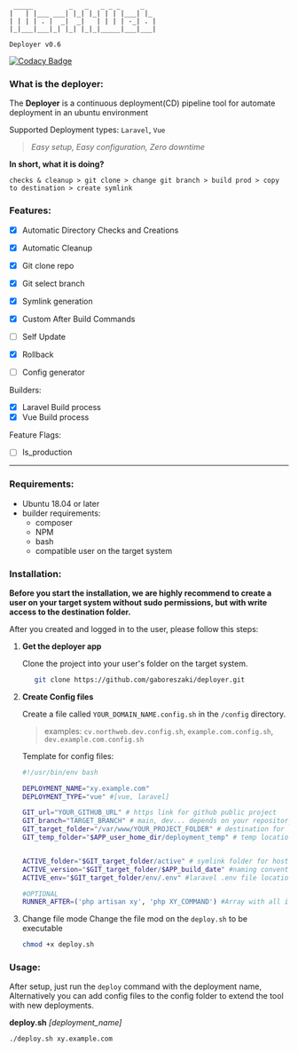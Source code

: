 ```text
 _____         _   _   _ _ _     _   
|   | |___ ___| |_| |_| | | |___| |_
| | | | . |  _|  _|   | | | | -_| . |
|_|___|___|_| |_| |_|_|_____|___|___|

Deployer v0.6
```                                  
[![Codacy Badge](https://app.codacy.com/project/badge/Grade/53ae4c1170184b909ea9f89475164ede)](https://app.codacy.com/gh/gaboreszaki/deployer/dashboard?utm_source=gh&utm_medium=referral&utm_content=&utm_campaign=Badge_grade)
### What is the deployer:

The __Deployer__ is a continuous deployment(CD) pipeline tool for automate deployment in an ubuntu environment

Supported Deployment types: `Laravel`, `Vue`

> _Easy setup, Easy configuration, Zero downtime_

__In short, what it is doing?__

`checks & cleanup > git clone > change git branch > build prod > copy to destination > create symlink`


### Features:

- [x] Automatic Directory Checks and Creations
- [x] Automatic Cleanup
- [x] Git clone repo
- [x] Git select branch
- [x] Symlink generation
- [x] Custom After Build Commands
- [ ] Self Update
- [x] Rollback
- [ ] Config generator


Builders:
- [x] Laravel Build process
- [x] Vue Build process

Feature Flags:
  - [ ] Is_production
___
### Requirements:
- Ubuntu 18.04 or later
- builder requirements: 
  - composer
  - NPM
  - bash
  - compatible user on the target system

### Installation:

__Before you start the installation, we are highly recommend to create a user on your target system without sudo permissions, but with write access to the destination folder.__

After you created and logged in to the user, please follow this steps: 

1. __Get the deployer app__

   Clone the project into your user's folder on the target system. 
    ```bash
       git clone https://github.com/gaboreszaki/deployer.git
    ```
2. __Create Config files__

    Create a file called `YOUR_DOMAIN_NAME.config.sh` in the `/config` directory.
    >examples: `cv.northweb.dev.config.sh`, `example.com.config.sh`, `dev.example.com.config.sh`
 
    Template for config files: 
    ```bash
    #!/usr/bin/env bash

    DEPLOYMENT_NAME="xy.example.com" 
    DEPLOYMENT_TYPE="vue" #[vue, laravel]

    GIT_url="YOUR_GITHUB_URL" # https link for github public project
    GIT_branch="TARGET_BRANCH" # main, dev... depends on your repository
    GIT_target_folder="/var/www/YOUR_PROJECT_FOLDER" # destination for the built files (RW required)
    GIT_temp_folder="$APP_user_home_dir/deployment_temp" # temp location for create build (RW required)


    ACTIVE_folder="$GIT_target_folder/active" # symlink folder for host like Apache or Nginx 
    ACTIVE_version="$GIT_target_folder/$APP_build_date" #naming convention for the folders
    ACTIVE_env="$GIT_target_folder/env/.env" #laravel .env file location, for symlink
    
   #OPTIONAL
   RUNNER_AFTER=('php artisan xy', 'php XY_COMMAND') #Array with all items runnable after build 
   
   ```

3. Change file mode
   Change the file mod on the `deploy.sh` to be executable
   ```bash
   chmod +x deploy.sh
   ```

### Usage:
After setup, just run the `deploy` command with the deployment name,
Alternatively you can add config files to the config folder to extend the tool with new deployments.


__deploy.sh__ _[deployment_name]_ 
```bash
./deploy.sh xy.example.com
```